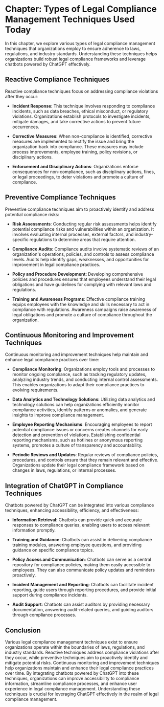 Chapter: Types of Legal Compliance Management Techniques Used Today
===================================================================

In this chapter, we explore various types of legal compliance management techniques that organizations employ to ensure adherence to laws, regulations, and industry standards. Understanding these techniques helps organizations build robust legal compliance frameworks and leverage chatbots powered by ChatGPT effectively.

Reactive Compliance Techniques
------------------------------

Reactive compliance techniques focus on addressing compliance violations after they occur:

* **Incident Response**: This technique involves responding to compliance incidents, such as data breaches, ethical misconduct, or regulatory violations. Organizations establish protocols to investigate incidents, mitigate damages, and take corrective actions to prevent future occurrences.

* **Corrective Measures**: When non-compliance is identified, corrective measures are implemented to rectify the issue and bring the organization back into compliance. These measures may include process improvements, employee training, policy revisions, or disciplinary actions.

* **Enforcement and Disciplinary Actions**: Organizations enforce consequences for non-compliance, such as disciplinary actions, fines, or legal proceedings, to deter violations and promote a culture of compliance.

Preventive Compliance Techniques
--------------------------------

Preventive compliance techniques aim to proactively identify and address potential compliance risks:

* **Risk Assessments**: Conducting regular risk assessments helps identify potential compliance risks and vulnerabilities within an organization. It involves evaluating internal processes, external factors, and industry-specific regulations to determine areas that require attention.

* **Compliance Audits**: Compliance audits involve systematic reviews of an organization's operations, policies, and controls to assess compliance levels. Audits help identify gaps, weaknesses, and opportunities for improvement in legal compliance practices.

* **Policy and Procedure Development**: Developing comprehensive policies and procedures ensures that employees understand their legal obligations and have guidelines for complying with relevant laws and regulations.

* **Training and Awareness Programs**: Effective compliance training equips employees with the knowledge and skills necessary to act in compliance with regulations. Awareness campaigns raise awareness of legal obligations and promote a culture of compliance throughout the organization.

Continuous Monitoring and Improvement Techniques
------------------------------------------------

Continuous monitoring and improvement techniques help maintain and enhance legal compliance practices over time:

* **Compliance Monitoring**: Organizations employ tools and processes to monitor ongoing compliance, such as tracking regulatory updates, analyzing industry trends, and conducting internal control assessments. This enables organizations to adapt their compliance practices to evolving requirements.

* **Data Analytics and Technology Solutions**: Utilizing data analytics and technology solutions can help organizations efficiently monitor compliance activities, identify patterns or anomalies, and generate insights to improve compliance management.

* **Employee Reporting Mechanisms**: Encouraging employees to report potential compliance issues or concerns creates channels for early detection and prevention of violations. Establishing confidential reporting mechanisms, such as hotlines or anonymous reporting systems, promotes a culture of transparency and accountability.

* **Periodic Reviews and Updates**: Regular reviews of compliance policies, procedures, and controls ensure that they remain relevant and effective. Organizations update their legal compliance framework based on changes in laws, regulations, or internal processes.

Integration of ChatGPT in Compliance Techniques
-----------------------------------------------

Chatbots powered by ChatGPT can be integrated into various compliance techniques, enhancing accessibility, efficiency, and effectiveness:

* **Information Retrieval**: Chatbots can provide quick and accurate responses to compliance queries, enabling users to access relevant information promptly.

* **Training and Guidance**: Chatbots can assist in delivering compliance training modules, answering employee questions, and providing guidance on specific compliance topics.

* **Policy Access and Communication**: Chatbots can serve as a central repository for compliance policies, making them easily accessible to employees. They can also communicate policy updates and reminders proactively.

* **Incident Management and Reporting**: Chatbots can facilitate incident reporting, guide users through reporting procedures, and provide initial support during compliance incidents.

* **Audit Support**: Chatbots can assist auditors by providing necessary documentation, answering audit-related queries, and guiding auditors through compliance processes.

Conclusion
----------

Various legal compliance management techniques exist to ensure organizations operate within the boundaries of laws, regulations, and industry standards. Reactive techniques address compliance violations after they occur, while preventive techniques aim to proactively identify and mitigate potential risks. Continuous monitoring and improvement techniques help organizations maintain and enhance their legal compliance practices over time. By integrating chatbots powered by ChatGPT into these techniques, organizations can improve accessibility to compliance information, streamline compliance processes, and enhance user experience in legal compliance management. Understanding these techniques is crucial for leveraging ChatGPT effectively in the realm of legal compliance management.
